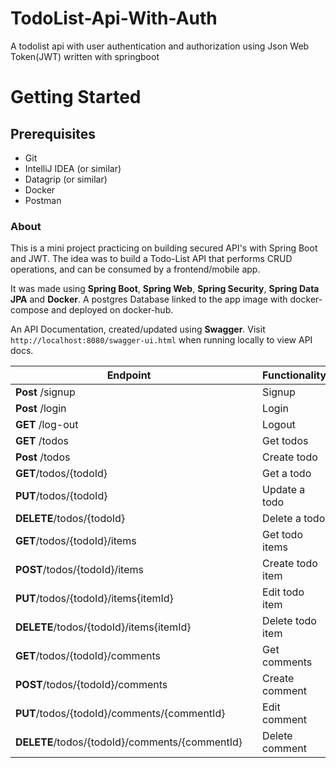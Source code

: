 # TodoList-Api-With-Auth
A todolist api with user authentication and authorization using Json Web Token(JWT) written with springboot


# Getting Started

## Prerequisites
* Git
* IntelliJ IDEA (or similar)
* Datagrip (or similar)
* Docker
* Postman

### About

This is a mini project practicing on building secured API's with Spring Boot and JWT. The idea was to 
build a Todo-List API that performs CRUD operations, and can be consumed by a frontend/mobile app.

It was made using **Spring Boot**, **Spring Web**, **Spring Security**, **Spring Data JPA** and **Docker**. 
A postgres Database linked to the app image with docker-compose and deployed on docker-hub.

An API Documentation, created/updated using **Swagger**. Visit   ``http://localhost:8080/swagger-ui.html`` when running locally to view API docs.



|Endpoint  |   |  Functionality  |   |   |
|---|---|---|---|---|
|**Post** /signup   |  |  Signup |   |   |
|**Post** /login   |   | Login  |   |   |
|**GET** /log-out  |   | Logout  |   |   |
|**GET** /todos  |   | Get todos  |   |   |
|**Post** /todos   |   | Create todo  |   |   |
|**GET**/todos/{todoId} |   |Get a todo   |   |   |
|**PUT**/todos/{todoId}   |   |Update a todo   |   |   |
|**DELETE**/todos/{todoId}   |   |Delete a todo   |   |   |
|**GET**/todos/{todoId}/items   |   |Get todo items   |   |   |
|**POST**/todos/{todoId}/items   |   |Create todo item   |   |   |
|**PUT**/todos/{todoId}/items{itemId}   |   | Edit todo item  |   |   |
|**DELETE**/todos/{todoId}/items{itemId}  |   |Delete todo item   |   |   |
|**GET**/todos/{todoId}/comments  |   |Get comments   |   |   |
|**POST**/todos/{todoId}/comments  |   |Create comment   |   |   |
|**PUT**/todos/{todoId}/comments/{commentId}  |   | Edit comment   |   |   |
|**DELETE**/todos/{todoId}/comments/{commentId}   |   | Delete comment  |   |   |





